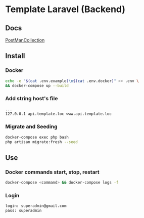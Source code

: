 # Template Laravel (Backend)

## Docs
[PostManCollection](https://documenter.getpostman.com/view/8298242/T1Dv7Eah?version=latest "PostManCollection")

## Install
### Docker
```bash
echo -e "$(cat .env.example)\n$(cat .env.docker)" >> .env \
&& docker-compose up --build
```
### Add string host's file
```bash
...
127.0.0.1 api.template.loc www.api.template.loc
```
### Migrate and Seeding
```bash
docker-compose exec php bash
php artisan migrate:fresh --seed
```
## Use
### Docker commands start, stop, restart
```bash
docker-compose <command> && docker-compose logs -f
```
### Login
```bash
login: superadmin@gmail.com
pass: superadmin
```
